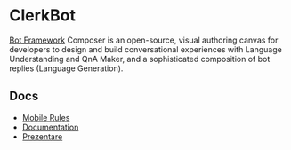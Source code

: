 ﻿# ClerkBot

[Bot Framework](https://dev.botframework.com/) Composer is an open-source, visual authoring canvas for developers to design and build conversational experiences with Language Understanding and QnA Maker, and a sophisticated composition of bot replies (Language Generation).

## Docs

- [Mobile Rules](https://docs.google.com/spreadsheets/d/1HjkYMhAgxAiYIaWoANTiFn6AVLGO3t9-C_EUzP6Sy0s/edit?usp=sharing)
- [Documentation](https://drive.google.com/file/d/17b5V0WznG5BwVEXx9rcryBQBdizLSp9K/view?usp=sharing)
- [Prezentare](https://docs.google.com/presentation/d/1IiPD1SARgezdTky9s0QqGjzsBwHrSNC9KNR2JgUakBg/edit?usp=sharing)
